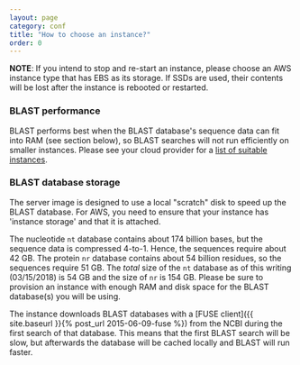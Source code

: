 ```yaml
---
layout: page
category: conf
title: "How to choose an instance?"
order: 0
---
```


**NOTE**: If you intend to stop and re-start an instance, please choose an AWS
instance type that has EBS as its storage. If SSDs are used, their contents will be 
lost after the instance is rebooted or restarted.

### BLAST performance

BLAST performs best when the BLAST database's sequence data can fit into RAM (see section below), so BLAST
searches will not run efficiently on smaller instances. Please see your cloud
provider for a [list of suitable instances](https://aws.amazon.com/ec2/instance-types/).

### BLAST database storage

The server image is designed to use a local "scratch" disk to speed up the
BLAST database. For AWS, you need to ensure that your instance has 'instance
storage' and that it is attached.

The nucleotide `nt` database contains about 174 billion bases, but
the sequence data is compressed 4-to-1. Hence, the sequences require about 42
GB. The protein `nr` database contains about 54 billion residues, so
the sequences require 51 GB. The *total* size of the `nt` database as of this 
writing (03/15/2018) is 54 GB and the size of `nr` is 154 GB.
Please be sure to provision an instance with enough RAM and disk space for the BLAST
database(s) you will be using.

The instance downloads BLAST databases with a [FUSE client]({{ site.baseurl }}{% post_url 2015-06-09-fuse %}) 
from the NCBI during the first search of that database. This means that the
first BLAST search will be slow, but afterwards the database will be cached locally
and BLAST will run faster.
